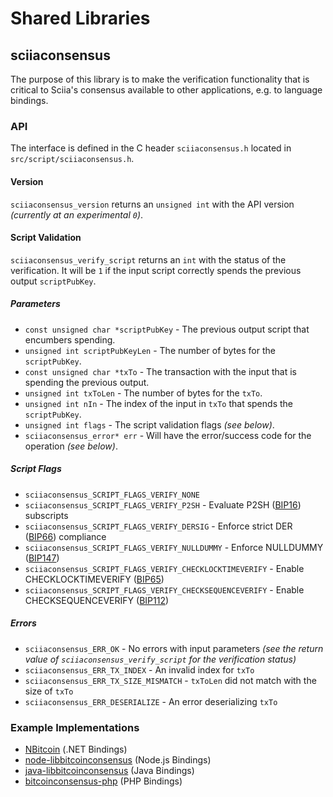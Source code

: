 Shared Libraries
================

## sciiaconsensus

The purpose of this library is to make the verification functionality that is critical to Sciia's consensus available to other applications, e.g. to language bindings.

### API

The interface is defined in the C header `sciiaconsensus.h` located in  `src/script/sciiaconsensus.h`.

#### Version

`sciiaconsensus_version` returns an `unsigned int` with the API version *(currently at an experimental `0`)*.

#### Script Validation

`sciiaconsensus_verify_script` returns an `int` with the status of the verification. It will be `1` if the input script correctly spends the previous output `scriptPubKey`.

##### Parameters
- `const unsigned char *scriptPubKey` - The previous output script that encumbers spending.
- `unsigned int scriptPubKeyLen` - The number of bytes for the `scriptPubKey`.
- `const unsigned char *txTo` - The transaction with the input that is spending the previous output.
- `unsigned int txToLen` - The number of bytes for the `txTo`.
- `unsigned int nIn` - The index of the input in `txTo` that spends the `scriptPubKey`.
- `unsigned int flags` - The script validation flags *(see below)*.
- `sciiaconsensus_error* err` - Will have the error/success code for the operation *(see below)*.

##### Script Flags
- `sciiaconsensus_SCRIPT_FLAGS_VERIFY_NONE`
- `sciiaconsensus_SCRIPT_FLAGS_VERIFY_P2SH` - Evaluate P2SH ([BIP16](https://github.com/bitcoin/bips/blob/master/bip-0016.mediawiki)) subscripts
- `sciiaconsensus_SCRIPT_FLAGS_VERIFY_DERSIG` - Enforce strict DER ([BIP66](https://github.com/bitcoin/bips/blob/master/bip-0066.mediawiki)) compliance
- `sciiaconsensus_SCRIPT_FLAGS_VERIFY_NULLDUMMY` - Enforce NULLDUMMY ([BIP147](https://github.com/bitcoin/bips/blob/master/bip-0147.mediawiki))
- `sciiaconsensus_SCRIPT_FLAGS_VERIFY_CHECKLOCKTIMEVERIFY` - Enable CHECKLOCKTIMEVERIFY ([BIP65](https://github.com/bitcoin/bips/blob/master/bip-0065.mediawiki))
- `sciiaconsensus_SCRIPT_FLAGS_VERIFY_CHECKSEQUENCEVERIFY` - Enable CHECKSEQUENCEVERIFY ([BIP112](https://github.com/bitcoin/bips/blob/master/bip-0112.mediawiki))

##### Errors
- `sciiaconsensus_ERR_OK` - No errors with input parameters *(see the return value of `sciiaconsensus_verify_script` for the verification status)*
- `sciiaconsensus_ERR_TX_INDEX` - An invalid index for `txTo`
- `sciiaconsensus_ERR_TX_SIZE_MISMATCH` - `txToLen` did not match with the size of `txTo`
- `sciiaconsensus_ERR_DESERIALIZE` - An error deserializing `txTo`

### Example Implementations
- [NBitcoin](https://github.com/NicolasDorier/NBitcoin/blob/master/NBitcoin/Script.cs#L814) (.NET Bindings)
- [node-libbitcoinconsensus](https://github.com/bitpay/node-libbitcoinconsensus) (Node.js Bindings)
- [java-libbitcoinconsensus](https://github.com/dexX7/java-libbitcoinconsensus) (Java Bindings)
- [bitcoinconsensus-php](https://github.com/Bit-Wasp/bitcoinconsensus-php) (PHP Bindings)
